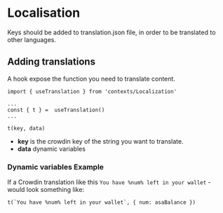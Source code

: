 # Localisation

Keys should be added to translation.json file, in order to be translated to other languages.

## Adding translations

A hook expose the function you need to translate content.

```
import { useTranslation } from 'contexts/Localization'

...
const { t } =  useTranslation()
...

t(key, data)
```

- **key** is the crowdin key of the string you want to translate.
- **data** dynamic variables

### Dynamic variables Example

If a Crowdin translation like this `You have %num% left in your wallet` - would look something like:

```
t(`You have %num% left in your wallet`, { num: asaBalance })
```
